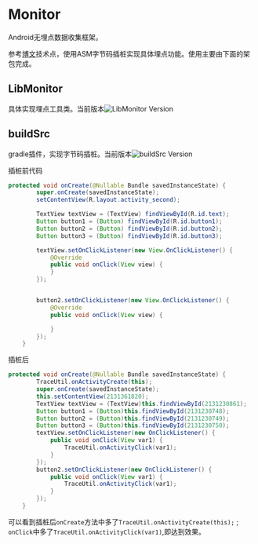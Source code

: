 # Monitor
Android无埋点数据收集框架。

参考[博文](https://juejin.im/post/58ec8558a22b9d006340531d)技术点，使用ASM字节码插桩实现具体埋点功能。使用主要由下面的架包完成。

## LibMonitor
具体实现埋点工具类。当前版本![LibMonitor Version](https://img.shields.io/badge/release-1.0.0-brightgreen.svg)

## buildSrc
gradle插件，实现字节码插桩。当前版本![buildSrc Version](https://img.shields.io/badge/release-1.0.0-brightgreen.svg)


插桩前代码

```java
protected void onCreate(@Nullable Bundle savedInstanceState) {
        super.onCreate(savedInstanceState);
        setContentView(R.layout.activity_second);

        TextView textView = (TextView) findViewById(R.id.text);
        Button button1 = (Button) findViewById(R.id.button1);
        Button button2 = (Button) findViewById(R.id.button2);
        Button button3 = (Button) findViewById(R.id.button3);

        textView.setOnClickListener(new View.OnClickListener() {
            @Override
            public void onClick(View view) {
            }
        });


        button2.setOnClickListener(new View.OnClickListener() {
            @Override
            public void onClick(View view) {

            }
        });
    }

```

插桩后
```java
protected void onCreate(@Nullable Bundle savedInstanceState) {
        TraceUtil.onActivityCreate(this);
        super.onCreate(savedInstanceState);
        this.setContentView(2131361820);
        TextView textView = (TextView)this.findViewById(2131230861);
        Button button1 = (Button)this.findViewById(2131230748);
        Button button2 = (Button)this.findViewById(2131230749);
        Button button3 = (Button)this.findViewById(2131230750);
        textView.setOnClickListener(new OnClickListener() {
            public void onClick(View var1) {
                TraceUtil.onActivityClick(var1);
            }
        });
        button2.setOnClickListener(new OnClickListener() {
            public void onClick(View var1) {
                TraceUtil.onActivityClick(var1);
            }
        });
    }
```
可以看到插桩后```onCreate```方法中多了```TraceUtil.onActivityCreate(this);``` ; ```onClick```中多了```TraceUtil.onActivityClick(var1)```,即达到效果。
         
